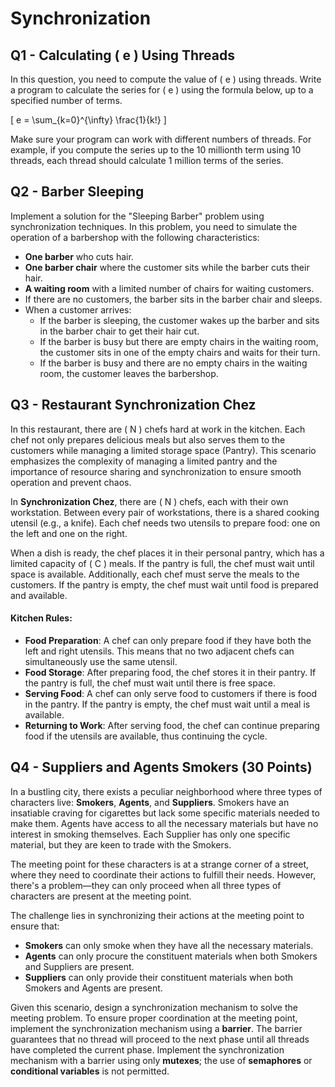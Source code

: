 # Synchronization

## Q1 - Calculating \( e \) Using Threads

In this question, you need to compute the value of \( e \) using threads. Write a program to calculate the series for \( e \) using the formula below, up to a specified number of terms.

\[ e = \sum_{k=0}^{\infty} \frac{1}{k!} \]

Make sure your program can work with different numbers of threads. For example, if you compute the series up to the 10 millionth term using 10 threads, each thread should calculate 1 million terms of the series.

## Q2 - Barber Sleeping

Implement a solution for the "Sleeping Barber" problem using synchronization techniques. In this problem, you need to simulate the operation of a barbershop with the following characteristics:

- **One barber** who cuts hair.
- **One barber chair** where the customer sits while the barber cuts their hair.
- **A waiting room** with a limited number of chairs for waiting customers.
- If there are no customers, the barber sits in the barber chair and sleeps.
- When a customer arrives:
  - If the barber is sleeping, the customer wakes up the barber and sits in the barber chair to get their hair cut.
  - If the barber is busy but there are empty chairs in the waiting room, the customer sits in one of the empty chairs and waits for their turn.
  - If the barber is busy and there are no empty chairs in the waiting room, the customer leaves the barbershop.

## Q3 - Restaurant Synchronization Chez

In this restaurant, there are \( N \) chefs hard at work in the kitchen. Each chef not only prepares delicious meals but also serves them to the customers while managing a limited storage space (Pantry). This scenario emphasizes the complexity of managing a limited pantry and the importance of resource sharing and synchronization to ensure smooth operation and prevent chaos.

In **Synchronization Chez**, there are \( N \) chefs, each with their own workstation. Between every pair of workstations, there is a shared cooking utensil (e.g., a knife). Each chef needs two utensils to prepare food: one on the left and one on the right.

When a dish is ready, the chef places it in their personal pantry, which has a limited capacity of \( C \) meals. If the pantry is full, the chef must wait until space is available. Additionally, each chef must serve the meals to the customers. If the pantry is empty, the chef must wait until food is prepared and available.

#### Kitchen Rules:
- **Food Preparation**: A chef can only prepare food if they have both the left and right utensils. This means that no two adjacent chefs can simultaneously use the same utensil.
- **Food Storage**: After preparing food, the chef stores it in their pantry. If the pantry is full, the chef must wait until there is free space.
- **Serving Food**: A chef can only serve food to customers if there is food in the pantry. If the pantry is empty, the chef must wait until a meal is available.
- **Returning to Work**: After serving food, the chef can continue preparing food if the utensils are available, thus continuing the cycle.


## Q4 - Suppliers and Agents Smokers (30 Points)

In a bustling city, there exists a peculiar neighborhood where three types of characters live: **Smokers**, **Agents**, and **Suppliers**. Smokers have an insatiable craving for cigarettes but lack some specific materials needed to make them. Agents have access to all the necessary materials but have no interest in smoking themselves. Each Supplier has only one specific material, but they are keen to trade with the Smokers.

The meeting point for these characters is at a strange corner of a street, where they need to coordinate their actions to fulfill their needs. However, there's a problem—they can only proceed when all three types of characters are present at the meeting point.

The challenge lies in synchronizing their actions at the meeting point to ensure that:

- **Smokers** can only smoke when they have all the necessary materials.
- **Agents** can only procure the constituent materials when both Smokers and Suppliers are present.
- **Suppliers** can only provide their constituent materials when both Smokers and Agents are present.

Given this scenario, design a synchronization mechanism to solve the meeting problem. To ensure proper coordination at the meeting point, implement the synchronization mechanism using a **barrier**. The barrier guarantees that no thread will proceed to the next phase until all threads have completed the current phase. Implement the synchronization mechanism with a barrier using only **mutexes**; the use of **semaphores** or **conditional variables** is not permitted.
